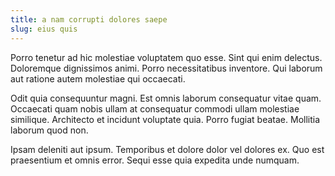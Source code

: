 ```yaml
---
title: a nam corrupti dolores saepe
slug: eius quis
---
```


Porro tenetur ad hic molestiae voluptatem quo esse. Sint qui enim delectus. Doloremque dignissimos animi. Porro necessitatibus inventore. Qui laborum aut ratione autem molestiae qui occaecati.

Odit quia consequuntur magni. Est omnis laborum consequatur vitae quam. Occaecati quam nobis ullam at consequatur commodi ullam molestiae similique. Architecto et incidunt voluptate quia. Porro fugiat beatae. Mollitia laborum quod non.

Ipsam deleniti aut ipsum. Temporibus et dolore dolor vel dolores ex. Quo est praesentium et omnis error. Sequi esse quia expedita unde numquam.

